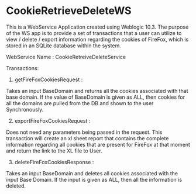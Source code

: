 # CookieRetrieveDeleteWS

This is a WebService Application created using Weblogic 10.3. 
The purpose of the WS app is to provide a set of transactions that a user can utilize to view / delete / export information regarding the cookies of FireFox, which is stored in an SQLite database within the system.


WebService Name : CookieRetreiveDeleteService

Transactions:

1. getFireFoxCookiesRequest : 

Takes an input BaseDomain and returns all the cookies associated with that base domain. If the value of BaseDomain is given as ALL, then cookies for all the 
domains are pulled from the DB and shown to the user Synchronously.

2. exportFireFoxCookiesRequest :

Does not need any parameters being passed in the request. This transaction will create an xl sheet report that contains the complete information regarding all cookies that are present for FireFox at that moment and return the link to the XL file to User.

3. deleteFireFoxCookiesResponse :

Takes an input BaseDomain and deletes all cookies associated with the input Base Domain. If the input is given as ALL, then all the information is deleted.
